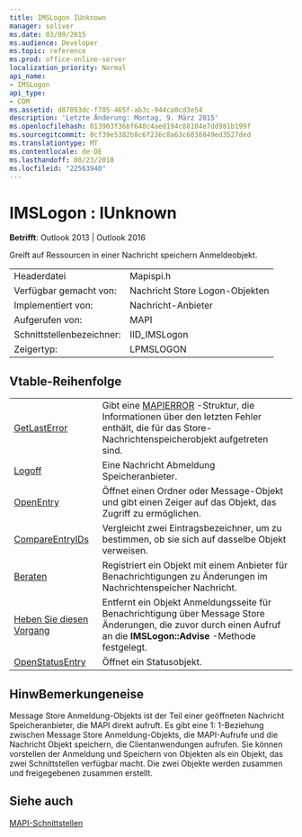 ```yaml
---
title: IMSLogon IUnknown
manager: soliver
ms.date: 03/09/2015
ms.audience: Developer
ms.topic: reference
ms.prod: office-online-server
localization_priority: Normal
api_name:
- IMSLogon
api_type:
- COM
ms.assetid: d87093dc-f705-465f-ab3c-944ca0cd3e54
description: 'Letzte Änderung: Montag, 9. März 2015'
ms.openlocfilehash: 013903f36bf648c4aed194c88104e7dd981b199f
ms.sourcegitcommit: 0cf39e5382b8c6f236c8a63c6036849ed3527ded
ms.translationtype: MT
ms.contentlocale: de-DE
ms.lasthandoff: 08/23/2018
ms.locfileid: "22563940"
---
```

# <a name="imslogon--iunknown"></a>IMSLogon : IUnknown

  
  
**Betrifft**: Outlook 2013 | Outlook 2016 
  
Greift auf Ressourcen in einer Nachricht speichern Anmeldeobjekt.
  
|||
|:-----|:-----|
|Headerdatei  <br/> |Mapispi.h  <br/> |
|Verfügbar gemacht von:  <br/> |Nachricht Store Logon-Objekten  <br/> |
|Implementiert von:  <br/> |Nachricht-Anbieter  <br/> |
|Aufgerufen von:  <br/> |MAPI  <br/> |
|Schnittstellenbezeichner:  <br/> |IID_IMSLogon  <br/> |
|Zeigertyp:  <br/> |LPMSLOGON  <br/> |
   
## <a name="vtable-order"></a>Vtable-Reihenfolge

|||
|:-----|:-----|
|[GetLastError](imslogon-getlasterror.md) <br/> |Gibt eine [MAPIERROR](mapierror.md) -Struktur, die Informationen über den letzten Fehler enthält, die für das Store-Nachrichtenspeicherobjekt aufgetreten sind.  <br/> |
|[Logoff](imslogon-logoff.md) <br/> |Eine Nachricht Abmeldung Speicheranbieter.  <br/> |
|[OpenEntry](imslogon-openentry.md) <br/> |Öffnet einen Ordner oder Message-Objekt und gibt einen Zeiger auf das Objekt, das Zugriff zu ermöglichen.  <br/> |
|[CompareEntryIDs](imslogon-compareentryids.md) <br/> |Vergleicht zwei Eintragsbezeichner, um zu bestimmen, ob sie sich auf dasselbe Objekt verweisen.  <br/> |
|[Beraten](imslogon-advise.md) <br/> |Registriert ein Objekt mit einem Anbieter für Benachrichtigungen zu Änderungen im Nachrichtenspeicher Nachricht.  <br/> |
|[Heben Sie diesen Vorgang](imslogon-unadvise.md) <br/> |Entfernt ein Objekt Anmeldungsseite für Benachrichtigung über Message Store Änderungen, die zuvor durch einen Aufruf an die **IMSLogon::Advise** -Methode festgelegt.  <br/> |
|[OpenStatusEntry](imslogon-openstatusentry.md) <br/> |Öffnet ein Statusobjekt.  <br/> |
   
## <a name="remarks"></a>HinwBemerkungeneise

Message Store Anmeldung-Objekts ist der Teil einer geöffneten Nachricht Speicheranbieter, die MAPI direkt aufruft. Es gibt eine 1: 1-Beziehung zwischen Message Store Anmeldung-Objekts, die MAPI-Aufrufe und die Nachricht Objekt speichern, die Clientanwendungen aufrufen. Sie können vorstellen der Anmeldung und Speichern von Objekten als ein Objekt, das zwei Schnittstellen verfügbar macht. Die zwei Objekte werden zusammen und freigegebenen zusammen erstellt.
  
## <a name="see-also"></a>Siehe auch



[MAPI-Schnittstellen](mapi-interfaces.md)

